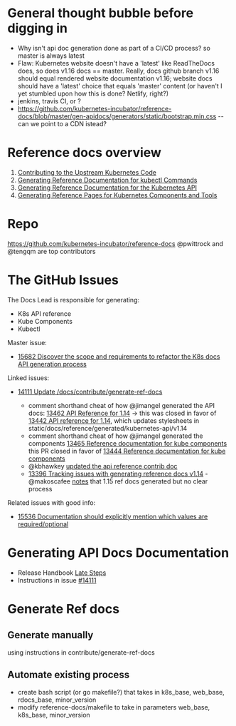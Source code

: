 # General thought bubble before digging in

- Why isn't api doc generation done as part of a CI/CD process? so master is always latest
- Flaw: Kubernetes website doesn't have a 'latest' like ReadTheDocs does, so does v1.16 docs == master. Really, docs github branch v1.16 should equal rendered website documentation v1.16; website docs should have a 'latest' choice that equals 'master' content (or haven't I yet stumbled upon how this is done? Netlify, right?)
- jenkins, travis CI, or ?
- https://github.com/kubernetes-incubator/reference-docs/blob/master/gen-apidocs/generators/static/bootstrap.min.css -- can we point to a CDN istead?

# Reference docs overview
1. [Contributing to the Upstream Kubernetes Code](https://kubernetes.io/docs/contribute/generate-ref-docs/contribute-upstream/)
2. [Generating Reference Documentation for kubectl Commands](https://kubernetes.io/docs/contribute/generate-ref-docs/kubectl/)
3. [Generating Reference Documentation for the Kubernetes API](https://kubernetes.io/docs/contribute/generate-ref-docs/kubernetes-api/)
4. [Generating Reference Pages for Kubernetes Components and Tools](https://kubernetes.io/docs/contribute/generate-ref-docs/kubernetes-components/) 

# Repo
https://github.com/kubernetes-incubator/reference-docs  @pwittrock and @tengqm are top contributors

# The GitHub Issues
The Docs Lead is responsible for generating:

- K8s API reference
- Kube Components
- Kubectl

Master issue:
- [15682 Discover the scope and requirements to refactor the K8s docs API generation process](https://github.com/kubernetes/website/issues/15682)

Linked issues:
- [14111 Update /docs/contribute/generate-ref-docs](https://github.com/kubernetes/website/issues/14111)

  - comment shorthand cheat of how @jimangel generated the API docs: [13462 API Reference for 1.14](https://github.com/kubernetes/website/pull/13462#issuecomment-476944536) -> this was closed in favor of [13442 API reference for 1.14](https://github.com/kubernetes/website/pull/13442), which updates stylesheets in static/docs/reference/generated/kubernetes-api/v1.14
  - comment shorthand cheat of how @jimangel generated the components [13465 Reference documentation for kube components ](https://github.com/kubernetes/website/pull/13465#issuecomment-476959426) this PR closed in favor of [13444 Reference documentation for kube components](https://github.com/kubernetes/website/pull/13444)
  - @kbhawkey [updated the api reference contrib doc](https://github.com/kubernetes/website/pull/15114)
  - [13396 Tracking issues with generating reference docs v1.14](https://github.com/kubernetes/website/issues/13396) - @makoscafee [notes](https://github.com/kubernetes/website/issues/13396#issuecomment-505275466) that 1.15 ref docs generated but no clear process 

Related issues with good info:
- [15536 Documentation should explicitly mention which values are required/optional](https://github.com/kubernetes/website/issues/15536)

# Generating API Docs Documentation
- Release Handbook [Late Steps](https://github.com/kubernetes/sig-release/tree/master/release-team/role-handbooks/docs#late-steps-weeks-9-11)
- Instructions in issue [#14111](https://github.com/kubernetes/website/issues/14111)

# Generate Ref docs 
## Generate manually 
using instructions in contribute/generate-ref-docs

## Automate existing process
- create bash script (or go makefile?) that takes in k8s_base, web_base, rdocs_base, minor_version
- modify reference-docs/makefile to take in parameters web_base, k8s_base, minor_version
